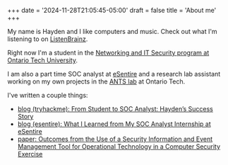 +++
date = '2024-11-28T21:05:45-05:00'
draft = false
title = 'About me'
+++

My name is Hayden and I like computers and music. Check out what I'm listening to on [ListenBrainz](https://listenbrainz.org/user/chunned/). 

Right now I'm a student in the [Networking and IT Security program at Ontario Tech University](https://ontariotechu.ca/programs/undergraduate/computers-and-technology/information-technology-networking-and-information-technology-security/). 

I am also a part time SOC analyst at [eSentire](https://www.esentire.com) and a research lab assistant working on my own projects in the [ANTS lab](https://businessandit.ontariotechu.ca/ants/index.php) at Ontario Tech.

I've written a couple things:

- [blog (tryhackme): From Student to SOC Analyst: Hayden’s Success Story](https://tryhackme.com/r/resources/blog/haydens-success-story)
- [blog (esentire): What I Learned from My SOC Analyst Internship at eSentire](https://www.esentire.com/blog/hayden-nolan-what-i-learned-from-my-soc-analyst-internship-at-esentire)
- [paper: Outcomes from the Use of a Security Information and Event Management Tool for Operational Technology in a Computer Security Exercise](https://event.fourwaves.com/65inmm/abstracts/8b8dafa6-7e36-4b8b-8dde-aebf92b6af34)

